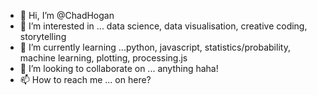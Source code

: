 - 👋 Hi, I’m @ChadHogan
- 👀 I’m interested in ... data science, data visualisation, creative coding, storytelling
- 🌱 I’m currently learning ...python, javascript, statistics/probability, machine learning, plotting, processing.js
- 💞️ I’m looking to collaborate on ... anything haha!
- 📫 How to reach me ... on here?

<!---
ChadHogan/ChadHogan is a ✨ special ✨ repository because its `README.md` (this file) appears on your GitHub profile.
You can click the Preview link to take a look at your changes.
--->
